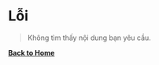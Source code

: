 ﻿# Lỗi

>Không tìm thấy nội dung bạn yêu cầu.

[__Back to Home__](https://duongvanson.github.io "Trở lại trang chủ")